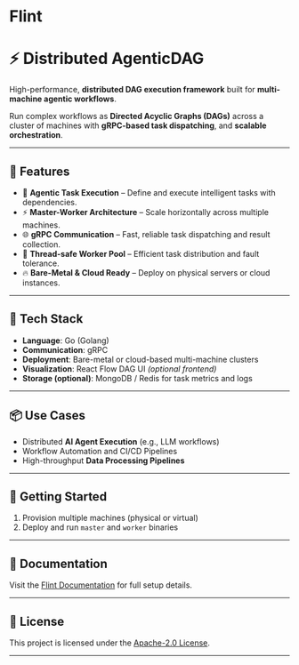# Flint
# ⚡ Distributed AgenticDAG

High-performance, **distributed DAG execution framework** built for **multi-machine agentic workflows**.

Run complex workflows as **Directed Acyclic Graphs (DAGs)** across a cluster of machines with **gRPC-based task dispatching**, and **scalable orchestration**.

---

## 🚀 Features

- 🧠 **Agentic Task Execution** – Define and execute intelligent tasks with dependencies.
- ⚡ **Master-Worker Architecture** – Scale horizontally across multiple machines.
- 🌐 **gRPC Communication** – Fast, reliable task dispatching and result collection.
- 🧵 **Thread-safe Worker Pool** – Efficient task distribution and fault tolerance.
- 🔥 **Bare-Metal & Cloud Ready** – Deploy on physical servers or cloud instances.

---

## 🔧 Tech Stack

- **Language**: Go (Golang)
- **Communication**: gRPC
- **Deployment**: Bare-metal or cloud-based multi-machine clusters
- **Visualization**: React Flow DAG UI *(optional frontend)*
- **Storage (optional)**: MongoDB / Redis for task metrics and logs

---

## 📦 Use Cases

- Distributed **AI Agent Execution** (e.g., LLM workflows)
- Workflow Automation and CI/CD Pipelines
- High-throughput **Data Processing Pipelines**

---

## 🚀 Getting Started

1. Provision multiple machines (physical or virtual)
2. Deploy and run `master` and `worker` binaries

---

## 📄 Documentation

Visit the [Flint Documentation](https://aboyai.com/flint/docs) for full setup details.

---

## 📄 License

This project is licensed under the [Apache-2.0 License](https://www.apache.org/licenses/LICENSE-2.0).

---
